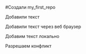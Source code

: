 ﻿#Создали my_first_repo

Добавили текст

Добавили текст через веб браузер

Добавим текст локально 

Разрешаем конфликт
